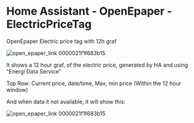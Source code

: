 # Home Assistant - OpenEpaper - ElectricPriceTag
OpenEpaper Electric price tag with 12h graf

![open_epaper_link 0000021f1f683b15](https://github.com/cokeman0/OpenEpaperElectricPriceTag/assets/6389802/a6c5b93d-533a-45b9-908e-e070f260df1d)

It shows a 12 hour graf, of the electric price, generated by HA and using "Energi Data Service"

Top Row: Current price, date/time, Max, min price (Within the 12 hour window)

And when data it not available, it will show this:

![open_epaper_link 0000021f1f683b15](https://github.com/cokeman0/OpenEpaperElectricPriceTag/assets/6389802/397063e7-0a1c-41da-96ca-0bec35f1fea9)
